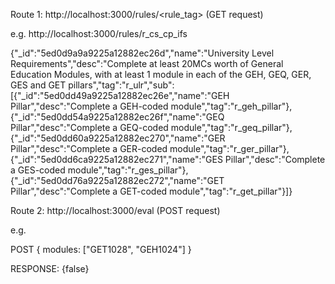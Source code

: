 Route 1: http://localhost:3000/rules/<rule_tag> (GET request)

e.g. http://localhost:3000/rules/r_cs_cp_ifs

{"_id":"5ed0d9a9a9225a12882ec26d","name":"University Level Requirements","desc":"Complete at least 20MCs worth of General Education Modules, with at least 1 module in each of the GEH, GEQ, GER, GES and GET pillars","tag":"r_ulr","sub":[{"_id":"5ed0dd49a9225a12882ec26e","name":"GEH Pillar","desc":"Complete a GEH-coded module","tag":"r_geh_pillar"},{"_id":"5ed0dd54a9225a12882ec26f","name":"GEQ Pillar","desc":"Complete a GEQ-coded module","tag":"r_geq_pillar"},{"_id":"5ed0dd60a9225a12882ec270","name":"GER Pillar","desc":"Complete a GER-coded module","tag":"r_ger_pillar"},{"_id":"5ed0dd6ca9225a12882ec271","name":"GES Pillar","desc":"Complete a GES-coded module","tag":"r_ges_pillar"},{"_id":"5ed0dd76a9225a12882ec272","name":"GET Pillar","desc":"Complete a GET-coded module","tag":"r_get_pillar"}]}

Route 2: http://localhost:3000/eval (POST request)

e.g.

POST
{
modules: ["GET1028", "GEH1024"]
}

RESPONSE:
{false}
